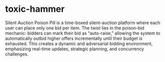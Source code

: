 # toxic-hammer

Silent Auction Poison Pill is a time-boxed silent-auction platform where each user can place only one bid per item. The twist lies in the poison-bid mechanic: bidders can mark their bid as “auto-raise,” allowing the system to automatically outbid higher offers incrementally until their budget is exhausted. This creates a dynamic and adversarial bidding environment, emphasizing real-time updates, strategic planning, and concurrency challenges.
